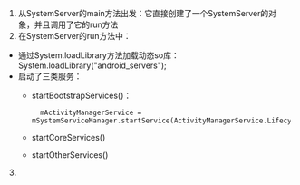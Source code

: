 1. 从SystemServer的main方法出发：它直接创建了一个SystemServer的对象，并且调用了它的run方法
2. 在SystemServer的run方法中：
- 通过System.loadLibrary方法加载动态so库：System.loadLibrary("android_servers");
- 启动了三类服务：
	- startBootstrapServices()：
			
			mActivityManagerService = mSystemServiceManager.startService(ActivityManagerService.Lifecycle.class).getService();
	- startCoreServices()
	- startOtherServices()
3. 
<!--stackedit_data:
eyJoaXN0b3J5IjpbMTc1Njg0NjM2MSwtMjMwMDM5ODIwXX0=
-->